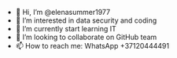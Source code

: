- 👋 Hi, I’m @elenasummer1977
- 👀 I’m interested in data security and coding 
- 🌱 I’m currently start learning IT 
- 💞️ I’m looking to collaborate on GitHub team 
- 📫 How to reach me: WhatsApp +37120444491 

<!---
elenasummer1977/elenasummer1977 is a ✨ special ✨ repository because its `README.md` (this file) appears on your GitHub profile.
You can click the Preview link to take a look at your changes.
--->
